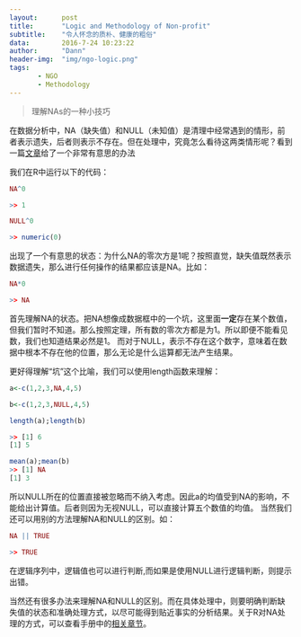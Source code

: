 ```yaml
---
layout:      post
title:       "Logic and Methodology of Non-profit"
subtitle:    "令人怀念的质朴、健康的粗俗"
data:        2016-7-24 10:23:22
author:      "Dann"
header-img:  "img/ngo-logic.png"
tags:
       - NGO
       - Methodology
---
```


> 理解NAs的一种小技巧

在数据分析中，NA（缺失值）和NULL（未知值）是清理中经常遇到的情形，前者表示遗失，后者则表示不存在。但在处理中，究竟怎么看待这两类情形呢？看到一篇<a href="http://www.r-bloggers.com/the-trick-to-understanding-nas-missing-values-in-r/">文章</a>给了一个非常有意思的办法

我们在R中运行以下的代码：

```r
NA^0

>> 1

NULL^0

>> numeric(0)
```
出现了一个有意思的状态：为什么NA的零次方是1呢？按照直觉，缺失值既然表示数据遗失，那么进行任何操作的结果都应该是NA。比如：

```r
NA*0

>> NA
```
首先理解NA的状态。把NA想像成数据框中的一个坑，这里面**一定**存在某个数值，但我们暂时不知道。那么按照定理，所有数的零次方都是为1。所以即便不能看见数，我们也知道结果必然是1。
而对于NULL，表示不存在这个数字，意味着在数据中根本不存在他的位置，那么无论是什么运算都无法产生结果。

更好得理解“坑”这个比喻，我们可以使用length函数来理解：

```r
a<-c(1,2,3,NA,4,5)

b<-c(1,2,3,NULL,4,5)

length(a);length(b)

>> [1] 6
[1] 5

mean(a);mean(b)
>> [1] NA
[1] 3
```
所以NULL所在的位置直接被忽略而不纳入考虑。因此a的均值受到NA的影响，不能给出计算值。后者则因为无视NULL，可以直接计算五个数值的均值。
当然我们还可以用别的方法理解NA和NULL的区别。如：

```r
NA || TRUE

>> TRUE
```
在逻辑序列中，逻辑值也可以进行判断,而如果是使用NULL进行逻辑判断，则提示出错。

当然还有很多办法来理解NA和NULL的区别。而在具体处理中，则要明确判断缺失值的状态和准确处理方式，以尽可能得到贴近事实的分析结果。关于R对NA处理的方式，可以查看手册中的<a href="https://cran.r-project.org/doc/manuals/r-release/R-lang.html#NA-handling">相关章节</a>。
